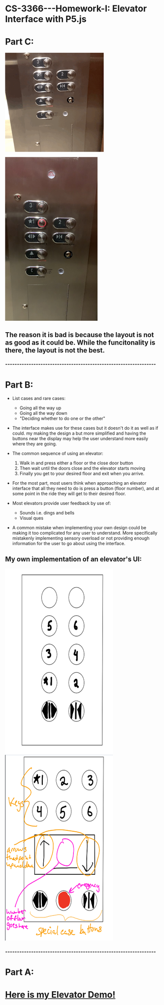 # CS-3366---Homework-I: Elevator Interface with P5.js

# Part C:

![Elevator gif](https://github.com/Eliascm17/CS-3366---Homework-I/blob/master/Elevator.gif)

<img src="https://github.com/Eliascm17/CS-3366---Homework-I/blob/master/Image1.jpeg" width="300" height="529" />

## The reason it is bad is because the layout is not as good as it could be. While the funcitonality is there, the layout is not the best.


### ----------------------------------------------------------------
# Part B:
* List cases and rare cases:
  - Going all the way up
  - Going all the way down
  - "Deciding whether to do one or the other"
 * The interface makes use for these cases but it doesn't do it as well as if could. my making the design a but more simplified and having the buttons near the display may help the user understand more easily where they are going.

* The common sequence of using an elevator:
  1. Walk in and press either a floor or the close door button
  2. Then wait until the doors close and the elevator starts moving
  3. Finally you get to your desired floor and exit when you arrive. 
  
* For the most part, most users think when approaching an elevator interface that all they need to do is press a button (floor number), and at some point in the ride they will get to their desired floor.

* Most elevators provide user feedback by use of:
  - Sounds i.e. dings and bells
  - Visual ques
  
* A common mistake when implementing your own design could be making it too complicated for any user to understand. More specifically mistakenly implementing sensory overload or not providing enough information for the user to go about using the interface. 

## My own implementation of an elevator's UI:
<img src="https://github.com/Eliascm17/CS-3366---Homework-I/blob/master/Sketch1.png" width="350" height="600"/>
<img src="https://github.com/Eliascm17/CS-3366---Homework-I/blob/master/Sketch2.png" width="350" height="600"/>

### ----------------------------------------------------------------
# Part A:

# [Here is my Elevator Demo!](https://eliascm17.github.io/CS3366-HW1---Demo/index.html "Elevator Demo!")
